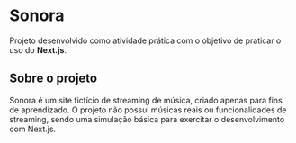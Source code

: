 # Sonora

Projeto desenvolvido como atividade prática com o objetivo de praticar o uso do **Next.js**.

## Sobre o projeto

Sonora é um site fictício de streaming de música, criado apenas para fins de aprendizado. O projeto não possui músicas reais ou funcionalidades de streaming, sendo uma simulação básica para exercitar o desenvolvimento com Next.js.
